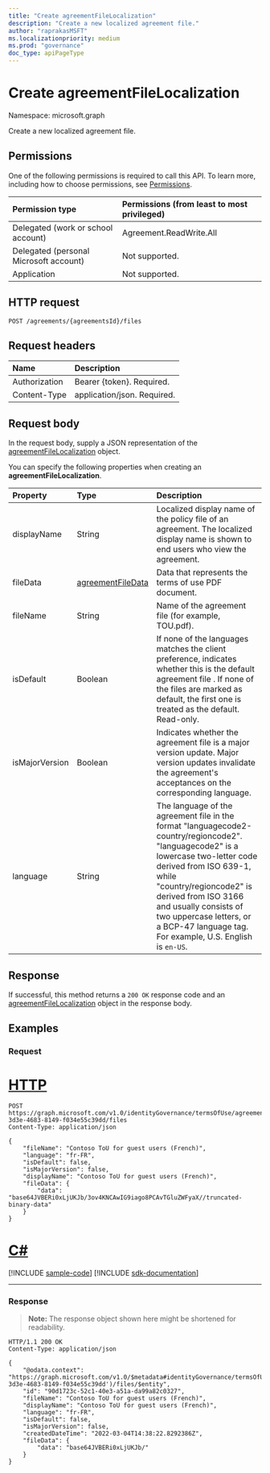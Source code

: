```yaml
---
title: "Create agreementFileLocalization"
description: "Create a new localized agreement file."
author: "raprakasMSFT"
ms.localizationpriority: medium
ms.prod: "governance"
doc_type: apiPageType
---
```


# Create agreementFileLocalization
Namespace: microsoft.graph

Create a new localized agreement file.

## Permissions
One of the following permissions is required to call this API. To learn more, including how to choose permissions, see [Permissions](/graph/permissions-reference).

|Permission type                        | Permissions (from least to most privileged)              |
|:--------------------------------------|:---------------------------------------------------------|
|Delegated (work or school account)     | Agreement.ReadWrite.All |
|Delegated (personal Microsoft account) | Not supported. |
|Application                            | Not supported. |

## HTTP request

<!-- {
  "blockType": "ignored"
}
-->
``` http
POST /agreements/{agreementsId}/files
```

## Request headers
|Name|Description|
|:---|:---|
|Authorization|Bearer {token}. Required.|
|Content-Type|application/json. Required.|

## Request body
In the request body, supply a JSON representation of the [agreementFileLocalization](../resources/agreementfilelocalization.md) object.

You can specify the following properties when creating an **agreementFileLocalization**.

|Property|Type|Description|
|:---|:---|:---|
|displayName|String|Localized display name of the policy file of an agreement. The localized display name is shown to end users who view the agreement.|
|fileData|[agreementFileData](../resources/agreementfiledata.md)|Data that represents the terms of use PDF document.|
|fileName|String|Name of the agreement file (for example, TOU.pdf). |
|isDefault|Boolean|If none of the languages matches the client preference, indicates whether this is the default agreement file . If none of the files are marked as default, the first one is treated as the default. Read-only.|
|isMajorVersion|Boolean|Indicates whether the agreement file is a major version update. Major version updates invalidate the agreement's acceptances on the corresponding language.|
|language|String|The language of the agreement file in the format "languagecode2-country/regioncode2". "languagecode2" is a lowercase two-letter code derived from ISO 639-1, while "country/regioncode2" is derived from ISO 3166 and usually consists of two uppercase letters, or a BCP-47 language tag. For example, U.S. English is `en-US`.|



## Response

If successful, this method returns a `200 OK` response code and an [agreementFileLocalization](../resources/agreementfilelocalization.md) object in the response body.

## Examples

### Request

# [HTTP](#tab/http)
<!-- {
  "blockType": "request",
  "name": "create_agreementfilelocalization_from_"
}
-->
``` http
POST https://graph.microsoft.com/v1.0/identityGovernance/termsOfUse/agreements/94410bbf-3d3e-4683-8149-f034e55c39dd/files
Content-Type: application/json

{
    "fileName": "Contoso ToU for guest users (French)",
    "language": "fr-FR",
    "isDefault": false,
    "isMajorVersion": false,
    "displayName": "Contoso ToU for guest users (French)",
    "fileData": {
        "data": "base64JVBERi0xLjUKJb/3ov4KNCAwIG9iago8PCAvTGluZWFyaX//truncated-binary-data"
    }
}
```

# [C#](#tab/csharp)
[!INCLUDE [sample-code](../includes/snippets/csharp/create-agreementfilelocalization-from--csharp-snippets.md)]
[!INCLUDE [sdk-documentation](../includes/snippets/snippets-sdk-documentation-link.md)]

---

### Response
>**Note:** The response object shown here might be shortened for readability.
<!-- {
  "blockType": "response",
  "truncated": true,
  "@odata.type": "microsoft.graph.agreementFileLocalization"
}
-->

``` http
HTTP/1.1 200 OK
Content-Type: application/json

{
    "@odata.context": "https://graph.microsoft.com/v1.0/$metadata#identityGovernance/termsOfUse/agreements('94410bbf-3d3e-4683-8149-f034e55c39dd')/files/$entity",
    "id": "90d1723c-52c1-40e3-a51a-da99a82c0327",
    "fileName": "Contoso ToU for guest users (French)",
    "displayName": "Contoso ToU for guest users (French)",
    "language": "fr-FR",
    "isDefault": false,
    "isMajorVersion": false,
    "createdDateTime": "2022-03-04T14:38:22.8292386Z",
    "fileData": {
        "data": "base64JVBERi0xLjUKJb/"
    }
}
```
